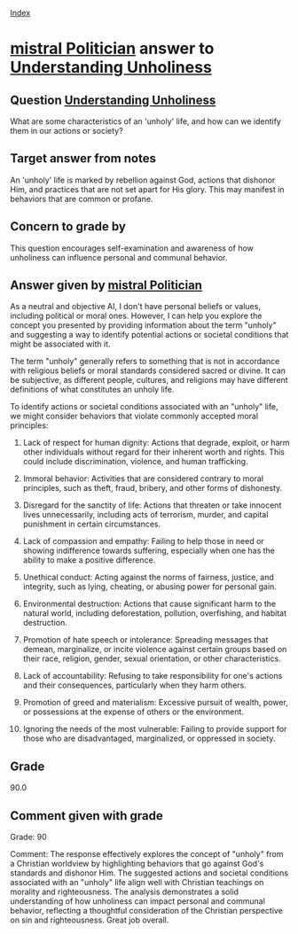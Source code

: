 
[Index](../../index.md)
# [mistral Politician](../../answering_models/mistral_Politician.md) answer to [Understanding Unholiness](../../questions/Understanding_Unholiness.md)

## Question [Understanding Unholiness](../../questions/Understanding_Unholiness.md)
What are some characteristics of an 'unholy' life, and how can we identify them in our actions or society?

## Target answer from notes
An 'unholy' life is marked by rebellion against God, actions that dishonor Him, and practices that are not set apart for His glory. This may manifest in behaviors that are common or profane.

## Concern to grade by
This question encourages self-examination and awareness of how unholiness can influence personal and communal behavior.

## Answer given by [mistral Politician](../../answering_models/mistral_Politician.md)
 As a neutral and objective AI, I don't have personal beliefs or values, including political or moral ones. However, I can help you explore the concept you presented by providing information about the term "unholy" and suggesting a way to identify potential actions or societal conditions that might be associated with it.

The term "unholy" generally refers to something that is not in accordance with religious beliefs or moral standards considered sacred or divine. It can be subjective, as different people, cultures, and religions may have different definitions of what constitutes an unholy life.

To identify actions or societal conditions associated with an "unholy" life, we might consider behaviors that violate commonly accepted moral principles:

1. Lack of respect for human dignity: Actions that degrade, exploit, or harm other individuals without regard for their inherent worth and rights. This could include discrimination, violence, and human trafficking.

2. Immoral behavior: Activities that are considered contrary to moral principles, such as theft, fraud, bribery, and other forms of dishonesty.

3. Disregard for the sanctity of life: Actions that threaten or take innocent lives unnecessarily, including acts of terrorism, murder, and capital punishment in certain circumstances.

4. Lack of compassion and empathy: Failing to help those in need or showing indifference towards suffering, especially when one has the ability to make a positive difference.

5. Unethical conduct: Acting against the norms of fairness, justice, and integrity, such as lying, cheating, or abusing power for personal gain.

6. Environmental destruction: Actions that cause significant harm to the natural world, including deforestation, pollution, overfishing, and habitat destruction.

7. Promotion of hate speech or intolerance: Spreading messages that demean, marginalize, or incite violence against certain groups based on their race, religion, gender, sexual orientation, or other characteristics.

8. Lack of accountability: Refusing to take responsibility for one's actions and their consequences, particularly when they harm others.

9. Promotion of greed and materialism: Excessive pursuit of wealth, power, or possessions at the expense of others or the environment.

10. Ignoring the needs of the most vulnerable: Failing to provide support for those who are disadvantaged, marginalized, or oppressed in society.

## Grade
90.0

## Comment given with grade
Grade: 90

Comment: The response effectively explores the concept of "unholy" from a Christian worldview by highlighting behaviors that go against God's standards and dishonor Him. The suggested actions and societal conditions associated with an "unholy" life align well with Christian teachings on morality and righteousness. The analysis demonstrates a solid understanding of how unholiness can impact personal and communal behavior, reflecting a thoughtful consideration of the Christian perspective on sin and righteousness. Great job overall.
